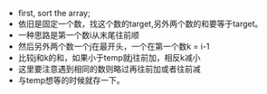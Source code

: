 + first, sort the array;
+ 依旧是固定一个数，找这个数的target,另外两个数的和要等于target。
+ 一种思路是第一个数i从末尾往前顺
+ 然后另外两个数一个j在最开头，一个在第一个数k = i-1
+ 比较j和k的和，如果小于temp就j往前加，相反k减小
+ 这里要注意遇到相同的数则略过再往前加或者往前减
+ 与temp想等的时候就存一下。
